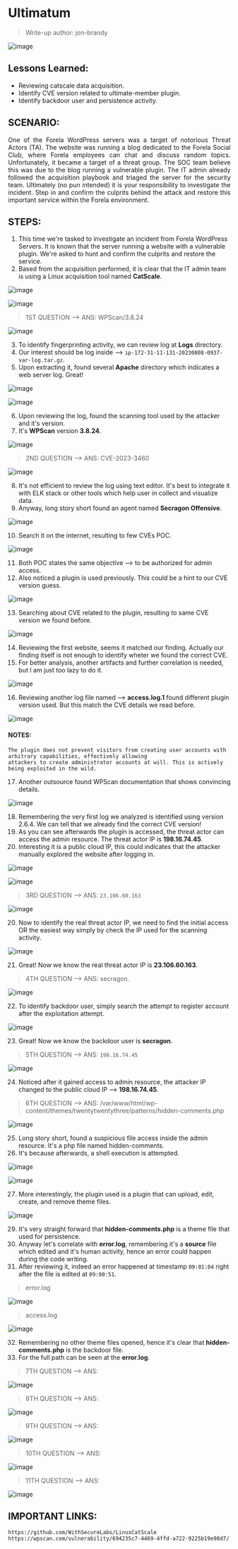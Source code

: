 # Ultimatum
> Write-up author: jon-brandy

![image](https://github.com/jon-brandy/hackthebox/assets/70703371/b3ee7200-1193-4c98-9a5a-39593799f95f)


## Lessons Learned:
- Reviewing catscale data acquisition.
- Identify CVE version related to ultimate-member plugin.
- Identify backdoor user and persistence activity.

## SCENARIO:

<p align="justify">
One of the Forela WordPress servers was a target of notorious Threat Actors (TA). The website was running a blog dedicated to the Forela Social Club, where Forela employees can chat and discuss random topics. Unfortunately, it became a target of a threat group. The SOC team believe this was due to the blog running a vulnerable plugin. The IT admin already followed the acquisition playbook and triaged the server for the security team. Ultimately (no pun intended) it is your responsibility to investigate the incident. Step in and confirm the culprits behind the attack and restore this important service within the Forela environment.
</p>

## STEPS:
1. This time we're tasked to investigate an incident from Forela WordPress Servers. It is known that the server running a website with a vulnerable plugin. We're asked to hunt and confirm the culprits and restore the service.
2. Based from the acquisition performed, it is clear that the IT admin team is using a Linux acquisition tool named **CatScale**.

![image](https://github.com/user-attachments/assets/5f06bdcb-2f18-4e64-ba9c-9ba809d53378)


![image](https://github.com/user-attachments/assets/7018b428-59f0-400a-b588-5579896f426e)


> 1ST QUESTION --> ANS: WPScan/3.8.24

![image](https://github.com/jon-brandy/hackthebox/assets/70703371/6401b787-0892-49bd-ba1a-43647a099025)

3. To identify fingerprinting activity, we can review log at **Logs** directory.
4. Our interest should be log inside --> `ip-172-31-11-131-20230808-0937-var-log.tar.gz`.
5. Upon extracting it, found several **Apache** directory which indicates a web server log. Great!

![image](https://github.com/user-attachments/assets/611e783a-70da-4f0c-aa6f-d5d52c4818b7)

![image](https://github.com/user-attachments/assets/bd4c1008-0fd3-4763-8e23-c9dc391453c7)


6. Upon reviewing the log, found the scanning tool used by the attacker and it's version.
7. It's **WPScan** version **3.8.24**.

![image](https://github.com/user-attachments/assets/1ddb3037-c6bf-4f26-9fc7-048d02ada4e9)

> 2ND QUESTION --> ANS: CVE-2023-3460	

![image](https://github.com/jon-brandy/hackthebox/assets/70703371/bf6ee9e8-e58b-40da-9652-2fe8302a1754)


8. It's not efficient to review the log using text editor. It's best to integrate it with ELK stack or other tools which help user in collect and visualize data.
9. Anyway, long story short found an agent named **Secragon Offensive**.

![image](https://github.com/user-attachments/assets/26a31cf2-9bd8-4088-bb24-9da3056f4494)


10. Search it on the internet, resulting to few CVEs POC.

![image](https://github.com/user-attachments/assets/6857a8f4-42f5-4b7e-bc8c-093b3992e072)


11. Both POC states the same objective --> to be authorized for admin access.
12. Also noticed a plugin is used previously. This could be a hint to our CVE version guess.

![image](https://github.com/user-attachments/assets/ab8f31ba-1919-4f94-b142-79028ac91073)


13. Searching about CVE related to the plugin, resulting to same CVE version we found before.

![image](https://github.com/user-attachments/assets/34177f8d-f262-461d-a8dd-b2d78d1f959f)


14. Reviewing the first website, seems it matched our finding. Actually our finding itself is not enough to identify wheter we found the correct CVE.
15. For better analysis, another artifacts and further correlation is needed, but I am just too lazy to do it.

![image](https://github.com/user-attachments/assets/edbb13d3-d9b3-441e-b6fa-97012170357d)


16. Reviewing another log file named --> **access.log.1** found different plugin version used. But this match the CVE details we read before.

![image](https://github.com/user-attachments/assets/3197fcd6-bf14-4447-9d22-6f75df5173b2)


#### NOTES:

```
The plugin does not prevent visitors from creating user accounts with arbitrary capabilities, effectively allowing
attackers to create administrator accounts at will. This is actively being exploited in the wild.
```

17. Another outsource found WPScan documentation that shows convincing details.

![image](https://github.com/user-attachments/assets/60e65778-5f8d-4eee-aa3f-0a2cdad1a45a)


18. Remembering the very first log we analyzed is identified using version 2.6.4. We can tell that we already find the correct CVE version!
19. As you can see afterwards the plugin is accessed, the threat actor can access the admin resource. The threat actor IP is **198.16.74.45**.
20. Interesting it is a public cloud IP, this could indicates that the attacker manually explored the website after logging in.

![image](https://github.com/user-attachments/assets/c6a0eaeb-2d65-44e9-8019-8342431883d9)

![image](https://github.com/user-attachments/assets/01f79946-943d-47a9-9aa6-5a3d53cec286)


> 3RD QUESTION --> ANS: `23.106.60.163`

![image](https://github.com/jon-brandy/hackthebox/assets/70703371/6348ab3c-7129-49da-bdfd-2ff915980650)


20. Now to identify the real threat actor IP, we need to find the initial access OR the easiest way simply by check the IP used for the scanning activity.

![image](https://github.com/user-attachments/assets/da9d50ce-fbb5-4867-8f39-66ecde526dcd)

21. Great! Now we know the real threat actor IP is **23.106.60.163**.

> 4TH QUESTION --> ANS: secragon.

![image](https://github.com/jon-brandy/hackthebox/assets/70703371/c02c2301-69c0-4b70-9014-5bcec3fed18f)


22. To identify backdoor user, simply search the attempt to register account after the exploitation attempt.

![image](https://github.com/user-attachments/assets/340e579e-a14d-4484-ab7d-c9f5b48e5c43)


23. Great! Now we know the backdoor user is **secragon**.

> 5TH QUESTION --> ANS: `198.16.74.45`

![image](https://github.com/jon-brandy/hackthebox/assets/70703371/81716e5f-3cbf-4c7e-9b99-592b139fd35b)


24. Noticed after it gained access to admin resource, the attacker IP changed to the public cloud IP --> **198.16.74.45**.

> 6TH QUESTION --> ANS: /var/www/html/wp-content/themes/twentytwentythree/patterns/hidden-comments.php

![image](https://github.com/jon-brandy/hackthebox/assets/70703371/68be2673-8d48-45fe-be2e-356974454ec9)


25. Long story short, found a suspicious file access inside the admin resource. It's a php file named hidden-comments.
26. It's because afterwards, a shell execution is attempted.

![image](https://github.com/user-attachments/assets/67681c9a-e244-4a2e-8cac-7c120bcc5dd9)


![image](https://github.com/user-attachments/assets/414d0132-706b-41cc-a052-b79abe071595)


27. More interestingly, the plugin used is a plugin that can upload, edit, create, and remove theme files.

![image](https://github.com/user-attachments/assets/5072eb09-e746-4997-8f28-08754341d05c)


29. It's very straight forward that **hidden-comments.php** is a theme file that used for persistence.
30. Anyway let's correlate with **error.log**, remembering it's a **source** file which edited and it's human activity, hence an error could happen during the code writing.
31. After reviewing it, indeed an error happened at timestamp `09:01:04` right after the file is edited at `09:00:51`.

> error.log

![image](https://github.com/user-attachments/assets/ff01bd28-59a8-402b-a5fd-f1866c441509)


> access.log

![image](https://github.com/user-attachments/assets/a4f8cf6b-25b2-4d6a-be21-9963ef23216b)


32. Remembering no other theme files opened, hence it's clear that **hidden-comments.php** is the backdoor file.
33. For the full path can be seen at the **error.log**.

> 7TH QUESTION --> ANS:

![image](https://github.com/jon-brandy/hackthebox/assets/70703371/d4deadac-6f4d-4192-b2a7-a333880835b5)


> 8TH QUESTION --> ANS:

![image](https://github.com/jon-brandy/hackthebox/assets/70703371/48a7eaa2-643a-42a2-838b-f4729c98d6f3)


> 9TH QUESTION --> ANS:

![image](https://github.com/jon-brandy/hackthebox/assets/70703371/f3587f8b-b17c-4c32-a10b-3618a0d8c281)


> 10TH QUESTION --> ANS:

![image](https://github.com/jon-brandy/hackthebox/assets/70703371/5697102e-1e65-4668-9538-eb41c154e870)


> 11TH QUESTION --> ANS:

![image](https://github.com/jon-brandy/hackthebox/assets/70703371/53a93703-6ecc-43a3-b1fe-553e73ca73be)


## IMPORTANT LINKS:

```
https://github.com/WithSecureLabs/LinuxCatScale
https://wpscan.com/vulnerability/694235c7-4469-4ffd-a722-9225b19e98d7/
```
